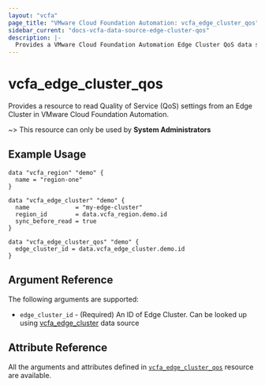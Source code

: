 ```yaml
---
layout: "vcfa"
page_title: "VMware Cloud Foundation Automation: vcfa_edge_cluster_qos"
sidebar_current: "docs-vcfa-data-source-edge-cluster-qos"
description: |-
  Provides a VMware Cloud Foundation Automation Edge Cluster QoS data source.
---
```


# vcfa\_edge\_cluster\_qos

Provides a resource to read Quality of Service (QoS) settings from an Edge Cluster in VMware Cloud Foundation Automation.

~> This resource can only be used by **System Administrators**

## Example Usage

```hcl
data "vcfa_region" "demo" {
  name = "region-one"
}

data "vcfa_edge_cluster" "demo" {
  name             = "my-edge-cluster"
  region_id        = data.vcfa_region.demo.id
  sync_before_read = true
}

data "vcfa_edge_cluster_qos" "demo" {
  edge_cluster_id = data.vcfa_edge_cluster.demo.id
}
```

## Argument Reference

The following arguments are supported:

* `edge_cluster_id` - (Required) An ID of Edge Cluster. Can be looked up using
  [vcfa_edge_cluster](/providers/vmware/vcfa/latest/docs/data-sources/edge_cluster) data source

## Attribute Reference

All the arguments and attributes defined in
[`vcfa_edge_cluster_qos`](/providers/vmware/vcfa/latest/docs/resources/edge_cluster_qos) resource are available.